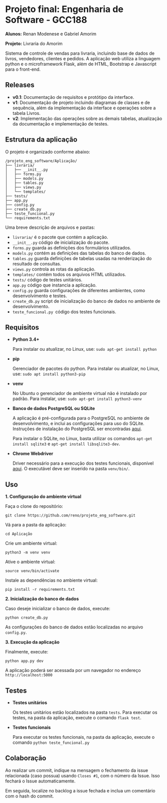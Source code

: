 # Projeto final: Engenharia de Software - GCC188

**Alunos:** Renan Modenese e Gabriel Amorim

**Projeto:** Livraria do Amorim

Sistema de controle de vendas para livraria, incluindo base de dados de livros, vendedores, clientes e pedidos. A aplicação web utiliza a linguagem python e o microframework Flask, além de HTML, Bootstrap e Javascript para o front-end.



## Releases

*  **v0.1**: Documentação de requisitos e protótipo da interface.
*  **v1**: Documentação de projeto incluindo diagramas de classes e de sequência, além da implementação da interface e operações sobre a tabela Livros. 
*  **v2**: Implementação das operações sobre as demais tabelas, atualização da documentação e implementação de testes. 



## Estrutura da aplicação

O projeto é organizado conforme abaixo:

```
/projeto_eng_software/Aplicação/
├── livraria/
│   ├── __init__.py
│   ├── forms.py
│   ├── models.py
│   ├── tables.py
│   ├── views.py
│   └── templates/
├── tests/
├── app.py  
├── config.py
├── create_db.py
├── teste_funcional.py
└── requirements.txt
```

Uma breve descrição de arquivos e pastas:

* `livraria/` é o pacote que contém a aplicação.
* `__init__.py` código de inicialização do pacote. 
* `forms.py` guarda as definições dos formulários utilizados.
* `models.py` contém as definições das tabelas do banco de dados.
* `tables.py` guarda definições de tabelas usadas na renderização do resultado de consultas.
* `views.py` controla as rotas da aplicação.
* `templates/` contém todos os arquivos HTML utilizados.
* `tests/`  código de testes unitários.
* `app.py` código que instancia a aplicação.
* `config.py` guarda configurações de diferentes ambientes, como desenvolvimento e testes.
* `create_db.py` script de inicialização do banco de dados no ambiente de desenvolvimento.
* `teste_funcional.py `código dos testes funcionais.



## Requisitos

* **Python 3.4+**

  Para instalar ou atualizar, no Linux, use: `sudo apt-get install python`
  
* **pip**

  Gerenciador de pacotes do python. Para instalar ou atualizar, no Linux, use: `sudo apt install python3-pip`

* **venv**

  No Ubuntu o gerenciador de ambiente virtual não é instalado por padrão. Para instalar, use: `sudo apt-get install python3-venv`

* **Banco de dados PostgreSQL ou SQLite**

  A aplicação é pré-configurada para o PostgreSQL no ambiente de desenvolvimento, e inclui as configurações para uso do SQLite. Instruções de instalação do PostgreSQL ser encontradas [aqui](https://www.postgresql.org/download/).
  
  Para instalar o SQLite, no Linux, basta utilizar os comandos `apt-get install sqlite3` e   `apt-get install libsqlite3-dev`.
  
* **Chrome Webdriver**
  
  Driver necessário para a execução dos testes funcionais, disponível [aqui](http://chromedriver.chromium.org/downloads). O executável deve ser inserido na pasta  `venv/bin/`.

## Uso

**1. Configuração do ambiente virtual**

Faça o clone do repositório:

`git clone https://github.com/reno/projeto_eng_software.git`

Vá para a pasta da aplicação:

`cd Aplicação`

Crie um ambiente virtual:

`python3 -m venv venv`

Ative o ambiente virtual:

`source venv/bin/activate`

Instale as dependências no ambiente virtual:

`pip install -r requirements.txt`

**2. Inicialização do banco de dados**

Caso deseje inicializar o banco de dados, execute:

`python create_db.py`

As configurações do banco de dados estão localizadas no arquivo `config.py`.

**3. Execução da aplicação**

Finalmente, execute:

`python app.py dev`

A aplicação poderá ser acessada por um navegador no endereço `http://localhost:5000`



## Testes

* **Testes unitários**

  Os testes unitários estão localizados na pasta `tests`.  Para executar os testes, na pasta da aplicação, execute o comando `flask test`.

* **Testes funcionais**

  Para executar os testes funcionais, na pasta da aplicação, execute o comando `python teste_funcional.py`



## Colaboração

Ao realizar um commit, indique na mensagem o fechamento da issue relacionada (caso possua) usando `Closes #1`, com o número da Issue. Isso fechará o Issue automaticamente.

Em seguida, localize no backlog a issue fechada  e inclua um comentário com o hash do commit.


